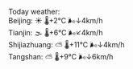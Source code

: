 Today weather:  
Beijing: ☀️   🌡️+2°C 🌬️↓4km/h  
Tianjin: 🌫  🌡️+6°C 🌬️↙4km/h  
Shijiazhuang: ⛅️  🌡️+11°C 🌬️↓4km/h  
Tangshan: ⛅️  🌡️+9°C 🌬️↓6km/h  
